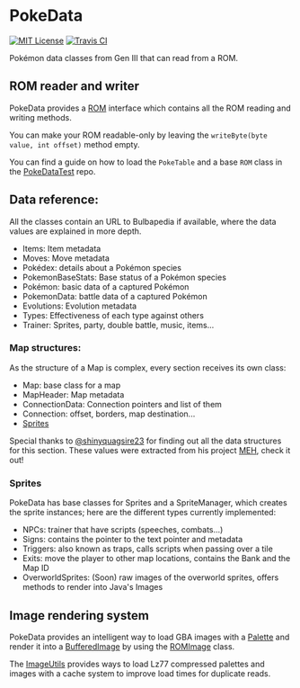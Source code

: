 # PokeData
[![MIT License](https://img.shields.io/badge/license-MIT-blue.svg)](LICENSE) [![Travis CI](https://travis-ci.org/hugmanrique/PokeData.svg?branch=master)](https://travis-ci.org/hugmanrique/PokeData/)

Pokémon data classes from Gen III that can read from a ROM.

## ROM reader and writer
PokeData provides a [ROM](src/main/java/me/hugmanrique/pokedata/utils/ROM.java) interface which contains all the ROM reading and writing methods.

You can make your ROM readable-only by leaving the `writeByte(byte value, int offset)` method empty.

You can find a guide on how to load the `PokeTable` and a base `ROM` class in the [PokeDataTest](https://github.com/hugmanrique/PokeDataTest) repo.

## Data reference:
All the classes contain an URL to Bulbapedia if available, where the data values are explained in more depth.

- Items: Item metadata
- Moves: Move metadata
- Pokédex: details about a Pokémon species
- PokemonBaseStats: Base status of a Pokémon species
- Pokémon: basic data of a captured Pokémon
- PokemonData: battle data of a captured Pokémon
- Evolutions: Evolution metadata
- Types: Effectiveness of each type against others
- Trainer: Sprites, party, double battle, music, items...

### Map structures:
As the structure of a Map is complex, every section receives its own class:

- Map: base class for a map
- MapHeader: Map metadata
- ConnectionData: Connection pointers and list of them
- Connection: offset, borders, map destination...
- [Sprites](#sprites)

Special thanks to [@shinyquagsire23](https://github.com/shinyquagsire23/) for finding out all the data structures for this section.
These values were extracted from his project [MEH](https://github.com/shinyquagsire23/MEH), check it out!

### Sprites
PokeData has base classes for Sprites and a SpriteManager, which creates the sprite instances; here are the different types currently implemented:

- NPCs: trainer that have scripts (speeches, combats...)
- Signs: contains the pointer to the text pointer and metadata
- Triggers: also known as traps, calls scripts when passing over a tile
- Exits: move the player to other map locations, contains the Bank and the Map ID
- OverworldSprites: (Soon) raw images of the overworld sprites, offers methods to render into Java's Images

## Image rendering system
PokeData provides an intelligent way to load GBA images with a [Palette](src/main/java/me/hugmanrique/pokedata/graphics/Palette.java) and render it into a [BufferedImage](https://docs.oracle.com/javase/8/docs/api/java/awt/image/BufferedImage.html) by using the [ROMImage](src/main/java/me/hugmanrique/pokedata/graphics/ROMImage.java) class.

The [ImageUtils](src/main/java/me/hugmanrique/pokedata/utils/ImageUtils.java) provides ways to load Lz77 compressed palettes and images with a cache system to improve load times for duplicate reads.